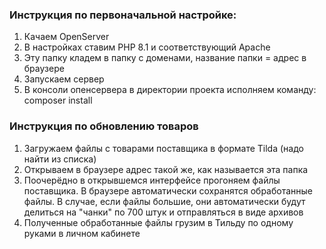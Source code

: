 ### Инструкция по первоначальной настройке:
1. Качаем OpenServer
2. В настройках ставим PHP 8.1 и соответствующий Apache
3. Эту папку кладем в папку с доменами, название папки = адрес в браузере 
4. Запускаем сервер
5. В консоли опенсервера в директории проекта исполняем команду: composer install

### Инструкция по обновлению товаров
1. Загружаем файлы с товарами поставщика в формате Tilda (надо найти из списка)
2. Открываем в браузере адрес такой же, как называется эта папка 
3. Поочерёдно в открывшемся интерфейсе прогоняем файлы поставщика. В браузере автоматически сохранятся обработанные файлы. В случае, если файлы большие, они автоматически будут делиться на "чанки" по 700 штук и отправляться в виде архивов
4. Полученные обработанные файлы грузим в Тильду по одному руками в личном кабинете